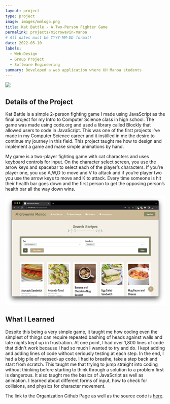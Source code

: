 ```yaml
---
layout: project
type: project
image: images/mmlogo.png
title: Kat Battle - A Two-Person Fighter Game
permalink: projects/microwavin-manoa
# All dates must be YYYY-MM-DD format!
date: 2022-05-10
labels:
  - Web-Design
  - Group Project
  - Software Engineering 
summary: Developed a web application where UH Manoa students 
---
```

  <img class="ui large image" src="../images/mm-landing.png">
  
## Details of the Project 

Kat Battle is a simple 2-person fighting game I made using JavaScript as the final project for my Intro to Computer Science class in high school. The game was made using code.org and used a library called Blockly that allowed users to code in JavaScript. This was one of the first projects I've made in my Computer Science career and it instilled in me the desire to continue my journey in this field. This project taught me how to design and implement a game and make simple animations by hand. 

My game is a two-player fighting game with cat characters and uses keyboard controls for input. On the character select screen, you use the arrow keys and spacebar to select each of the player’s characters. If you’re player one, you use A,W,D to move and V to attack and if you’re player two you use the arrow keys to move and K to attack. Every time someone is hit their health bar goes down and the first person to get the opposing person’s health bar all the way down wins. 

<img class="ui large image" src="../images/search-recipe.png">

## What I Learned 
Despite this being a very simple game, it taught me how coding even the simplest of things can require repeated bashing of heads against walls and late nights kept up in frustration. At one point, I had over 1,800 lines of code that didn't work because I had so much I wanted to try and do. I kept adding and adding lines of code without seriously testing at each step. In the end, I had a big pile of messed-up code. I had to breathe, take a step back and start from scratch. This taught me that trying to jump straight into coding without thinking before starting to think through a solution to a problem first is dangerous. It also taught me the basics of JavaScript as well as animation. I learned about different forms of input, how to check for collisions, and physics for character movement. 

The link to the Organization Github Page as well as the source code is [here](https://microwavin-manoa.github.io/).



